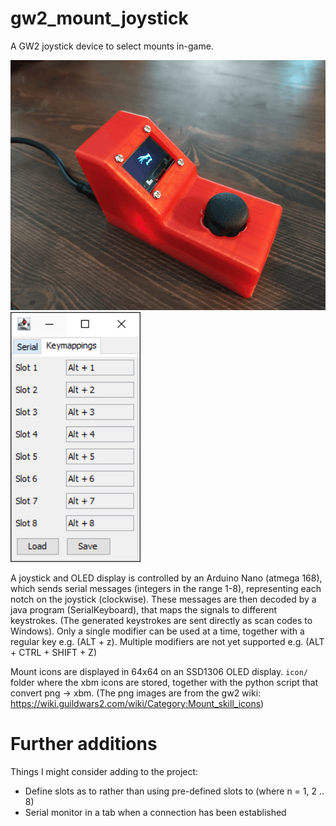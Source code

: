# gw2_mount_joystick
A GW2 joystick device to select mounts in-game. 

<img src="https://github.com/kjeller/gw2_mount_joystick/blob/master/joystick-min.png" height="400"><img src="https://github.com/kjeller/gw2_mount_joystick/blob/master/settings.png" height="400" alt="Image of java program">

A joystick and OLED display is controlled by an Arduino Nano (atmega 168), which sends serial messages (integers in the range 1-8), representing each notch on the joystick (clockwise). These messages are then decoded by a java program (SerialKeyboard), that maps the signals to different keystrokes. (The generated keystrokes are sent directly as scan codes to Windows). Only a single modifier can be used at a time, together with a regular key e.g. (ALT + z). Multiple modifiers are not yet supported e.g. (ALT + CTRL + SHIFT + Z)



Mount icons are displayed in 64x64 on an SSD1306 OLED display.
```icon/``` folder where the xbm icons are stored, together with the python script that 
convert png -> xbm. (The png images are from the gw2 wiki: https://wiki.guildwars2.com/wiki/Category:Mount_skill_icons)

# Further additions
Things I might consider adding to the project:
  - Define slots as <serial char> to <key mapping> rather than using pre-defined slots <slot n> to <key mapping> (where n = 1, 2 .. 8)
  - Serial monitor in a tab when a connection has been established
 
